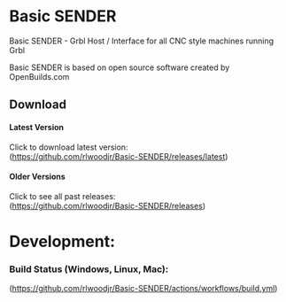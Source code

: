 # Basic SENDER
Basic SENDER - Grbl Host / Interface for all CNC style machines running Grbl

Basic SENDER is based on open source software created by OpenBuilds.com

## Download

#### Latest Version
Click to download latest version:  
(https://github.com/rlwoodjr/Basic-SENDER/releases/latest)

#### Older Versions
Click to see all past releases:  
(https://github.com/rlwoodjr/Basic-SENDER/releases)

# Development:

### Build Status (Windows, Linux, Mac):
(https://github.com/rlwoodjr/Basic-SENDER/actions/workflows/build.yml)


